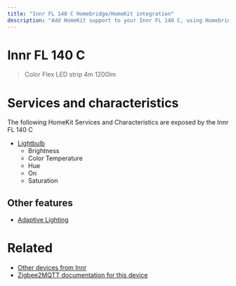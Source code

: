 ```yaml
---
title: "Innr FL 140 C Homebridge/HomeKit integration"
description: "Add HomeKit support to your Innr FL 140 C, using Homebridge, Zigbee2MQTT and homebridge-z2m."
---
```

<!---
This file has been GENERATED using src/docgen/docgen.ts
DO NOT EDIT THIS FILE MANUALLY!
-->
# Innr FL 140 C
> Color Flex LED strip 4m 1200lm


# Services and characteristics
The following HomeKit Services and Characteristics are exposed by
the Innr FL 140 C

* [Lightbulb](../../light.md)
  * Brightness
  * Color Temperature
  * Hue
  * On
  * Saturation

## Other features
* [Adaptive Lighting](../../light.md)

# Related
* [Other devices from Innr](../index.md#innr)
* [Zigbee2MQTT documentation for this device](https://www.zigbee2mqtt.io/devices/FL_140_C.html)